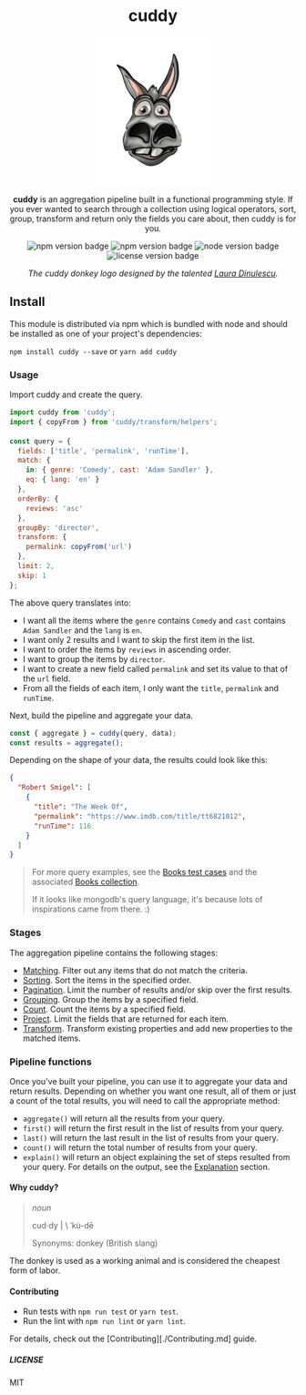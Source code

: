 <h1 align="center">cuddy</h1>

<p align="center"><img src="./cuddy-logo.png" alt="crazy looking donkey" /></p>

<p align="center"><strong>cuddy</strong> is an aggregation pipeline built in a functional programming style. If you ever wanted to search through a collection using logical operators, sort, group, transform and return only the fields you care about, then cuddy is for you.</p>

<p align="center">
  <img src="https://img.shields.io/npm/v/cuddy?style=flat-square" alt="npm version badge" />
  <img src="https://img.shields.io/circleci/build/github/tricinel/cuddy?label=circleci&style=flat-square" alt="npm version badge" />
  <img src="https://img.shields.io/node/v/cuddy?style=flat-square" alt="node version badge" />
  <img src="https://img.shields.io/npm/l/cuddy.svg?style=flat-square" alt="license version badge" />
</p>

<p align="center"><em>The cuddy donkey logo designed by the talented <a href="https://www.linkedin.com/in/lauradinulescu/">Laura Dinulescu</a>.</em></p>

## Install

This module is distributed via npm which is bundled with node and should be installed as one of your project's dependencies:

`npm install cuddy --save` or `yarn add cuddy`

### Usage

Import cuddy and create the query.

```js
import cuddy from 'cuddy';
import { copyFrom } from 'cuddy/transform/helpers';

const query = {
  fields: ['title', 'permalink', 'runTime'],
  match: {
    in: { genre: 'Comedy', cast: 'Adam Sandler' },
    eq: { lang: 'en' }
  },
  orderBy: {
    reviews: 'asc'
  },
  groupBy: 'director',
  transform: {
    permalink: copyFrom('url')
  },
  limit: 2,
  skip: 1
};
```

The above query translates into:

- I want all the items where the `genre` contains `Comedy` and `cast` contains `Adam Sandler` and the `lang` is `en`.
- I want only 2 results and I want to skip the first item in the list.
- I want to order the items by `reviews` in ascending order.
- I want to group the items by `director`.
- I want to create a new field called `permalink` and set its value to that of the `url` field.
- From all the fields of each item, I only want the `title`, `permalink` and `runTime`.

Next, build the pipeline and aggregate your data.

```js
const { aggregate } = cuddy(query, data);
const results = aggregate();
```

Depending on the shape of your data, the results could look like this:

```json
{
  "Robert Smigel": [
    {
      "title": "The Week Of",
      "permalink": "https://www.imdb.com/title/tt6821012",
      "runTime": 116
    }
  ]
}
```

> For more query examples, see the [Books test cases](./src/__tests__/books.test.ts) and the associated [Books collection](./src/__mocks__/books.ts).
>
> If it looks like mongodb's query language, it's because lots of inspirations came from there. :)

### Stages

The aggregation pipeline contains the following stages:

- [Matching](./docs/match.md). Filter out any items that do not match the criteria.
- [Sorting](./docs/sort.md). Sort the items in  the specified order.
- [Pagination](./docs/pagination.md). Limit the number of results and/or skip over the first results.
- [Grouping](./docs/group.md). Group the items by a specified field.
- [Count](./docs/count.md). Count the items by a specified field.
- [Project](./docs/project.md). Limit the fields that are returned for each item.
- [Transform](./docs/transform.md). Transform existing properties and add new properties to the matched items.

### Pipeline functions

Once you've built your pipeline, you can use it to aggregate your data and return results. Depending on whether you want one result, all of them or just a count of the total results, you will need to call the appropriate method:

* `aggregate()` will return all the results from your query.
* `first()` will return the first result in the list of results from your query.
* `last()` will return the last result in the list of results from your query.
* `count()` will return the total number of results from your query.
* `explain()` will return an object explaining the set of steps resulted from your query. For details on the output, see the [Explanation](./docs/explain.md) section.

#### Why cuddy?

> _noun_
>
> cud·​dy | \ ˈku̇-dē
>
> Synonyms: donkey (British slang)

The donkey is used as a working animal and is considered the cheapest form of labor.

#### Contributing

- Run tests with `npm run test` or `yarn test`.
- Run the lint with `npm run lint` or `yarn lint`.

For details, check out the [Contributing][./Contributing.md] guide.

##### LICENSE

MIT
